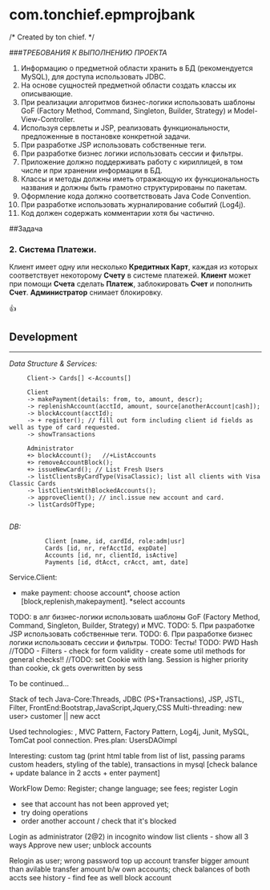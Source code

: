 # com.tonchief.epmprojbank
/* Created by ton chief. */


###*ТРЕБОВАНИЯ К ВЫПОЛНЕНИЮ ПРОЕКТА*

1. Информацию о предметной области хранить в БД (рекомендуется MySQL), для доступа использовать JDBC.
2. На основе сущностей предметной области создать классы их описывающие.
3. При реализации алгоритмов бизнес-логики использовать шаблоны GoF (Factory Method, Command, Singleton, Builder, Strategy) и Model-View-Controller.
4. Используя сервлеты и JSP, реализовать функциональности, предложенные в постановке конкретной задачи.
5. При разработке JSP использовать собственные теги.
6. При разработке бизнес логики использовать сессии и фильтры.
7. Приложение должно поддерживать работу с кириллицей, в том числе и при хранении информации в БД.
8. Классы и методы должны иметь отражающую их функциональность названия и должны быть грамотно структурированы по пакетам.
9. Оформление кода должно соответствовать Java Code Convention.
10. При разработке использовать журналирование событий (Log4j).
11. Код должен содержать комментарии хотя бы частично.


##Задача
### 2.	Система **Платежи**. ###
Клиент имеет одну или несколько **Кредитных Карт**, каждая из которых соответствует некоторому **Счету** в системе платежей.
**Клиент** может при помощи **Счета** сделать **Платеж**, заблокировать **Счет** и пополнить **Счет**.
**Администратор** снимает блокировку.



:+1:

## Development ##
-------------------
 *Data Structure & Services:*
```    
     Client-> Cards[] <-Accounts[]
     
     Client
     -> makePayment(details: from, to, amount, descr);
     -> replenishAccount(acctId, amount, source[anotherAccount|cash]);
     -> blockAccount(acctId);
     -> + register(); // fill out form including client id fields as well as type of card requested.
     -> showTransactions
     
     Administrator
     +> blockAccount();   //+ListAccounts
     +> removeAccountBlock(); 
     +> issueNewCard(); // List Fresh Users 
     -> listClientsByCardType(VisaClassic); list all clients with Visa Classic Cards
     -> listClientsWithBlockedAccounts();
     -> approveClient(); // incl.issue new account and card.
     -> listCardsOfType;
     

```
*DB:*
```    
          Client [name, id, cardId, role:adm|usr]
          Cards [id, nr, refAcctId, expDate]
          Accounts [id, nr, clientId, isActive]
          Payments [id, dtAcct, crAcct, amt, date]
```


Service.Client: 
 - make payment: choose account*, choose action [block,replenish,makepayment]. *select accounts

TODO: в алг бизнес-логики использовать шаблоны GoF (Factory Method, Command, Singleton, Builder, Strategy) и MVC.
TODO: 5. При разработке JSP использовать собственные теги. 
TODO: 6. При разработке бизнес логики использовать сессии и фильтры.
TODO: Тесты!
TODO: PWD Hash 
//TODO - Filters - check for form validity - create some util methods for general checks!!
//TODO: set Cookie with lang. Session is higher priority than cookie, ck gets overwritten by sess



To be continued...


Stack of tech
Java-Core:Threads, JDBC (PS+Transactions), JSP, JSTL, Filter, FrontEnd:Bootstrap,JavaScript,Jquery,CSS
Multi-threading: new user> customer || new acct
 
 Used technologies: , MVC Pattern, Factory Pattern, Log4j, Junit, MySQL, TomCat pool connection. 
Pres.plan:
UsersDAOimpl


Interesting: custom tag (print html table from list of list, passing params custom headers, styling of the table),
 transactions in mysql [check balance + update balance in 2 accts + enter payment]
 

WorkFlow Demo:
Register; change language; see fees; register
Login 
  - see that account has not been approved yet;
  - try doing operations 
  - order another account / check that it's blocked

Login as administrator (2@2) in incognito window
  list clients - show all 3 ways
  Approve new user; unblock accounts
  
Relogin as user;
  wrong password
  top up account
  transfer bigger amount than avilable
  transfer amount b/w own accounts; 
  check balances of both accts
  see history - find fee as well
  block account
  
  
   
  
  